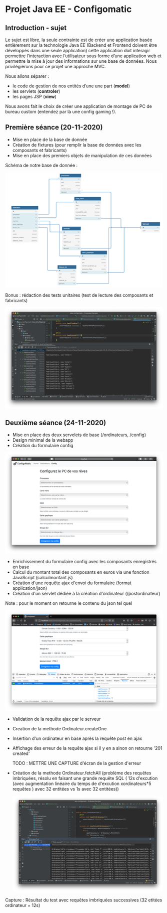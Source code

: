 # Projet Java EE - Configomatic

## Introduction - sujet
Le sujet est libre, la seule contrainte est de créer une application basée entièrement sur la technologie Java EE (Backend et Frontend doivent être développés dans une seule application) cette application doit interagir permettre l’interaction avec l’utilisateur sous forme d’une application web et permettre la mise à jour des informations sur une base de données. Nous privilégierons pour ce projet une approche MVC.

Nous allons séparer :
- le code de gestion de nos entités d’une une part (**model**)
- les servlets (**controler**)
- les pages JSP (**view**)

Nous avons fait le choix de créer une application de montage de PC de bureau custom (entendez par là une config gaming !).

## Première séance (20-11-2020)

- Mise en place de la base de donnée
- Création de fixtures (pour remplir la base de données avec les composants et fabricants)
- Mise en place des premiers objets de manipulation de ces données

Schéma de notre base de donnée :

![dbdiagram](https://raw.githubusercontent.com/art-dambrine/java-configomatic/master/img/dbdiagram.png)



Bonus : rédaction des tests unitaires (test de lecture des composants et fabricants)

![first-test-junit](https://raw.githubusercontent.com/art-dambrine/java-configomatic/master/img/first-test-junit.png)

## Deuxième séance (24-11-2020)

- Mise en place des deux servelets de base (/ordinateurs, /config)
- Design minimal de la webapp
- Création du formulaire config

![draft-config](https://raw.githubusercontent.com/art-dambrine/java-configomatic/master/img/draft-config.png)

- Enrichissement du formulaire config avec les composants enregistrés en base
- Calcul du montant total des composants en euros via une fonction JavaScript (calculmontant.js)
- Création d'une requête ajax d'envoi du formulaire (format application/json)
- Création d'un servlet dédiée à la création d'ordinateur (/postordinateur)

Note : pour le moment on retourne le contenu du json tel quel

![post-ordinateur-json](https://raw.githubusercontent.com/art-dambrine/java-configomatic/master/img/post-ordinateur-json.png)

- Validation de la requête ajax par le serveur

- Creation de la methode Ordinateur.createOne

- Insertion d'un ordinateur en base après la requête post en ajax

- Affichage des erreur de la requête ajax si il y en a sinon on retourne '201 created'

  TODO : METTRE UNE CAPTURE d'écran de la gestion d'erreur

  

- Création de la methode Ordinateur.fetchAll (problème des requêtes imbriquées, résolu en faisant une grande requête SQL ( 12s d'excution (avec augmentation linéaire du temps de d'excution xordinateurs*5 requêtes ) avec 32 entitées vs 1s avec 32 entitées))

  ![test-fetchall-ordinateurs-requetes-imbriquees](img/test-fetchall-ordinateurs-requetes-imbriquees.png)

Capture : Résultat du test avec requêtes imbriquées successives (32 etitées ordinateur = 12s)